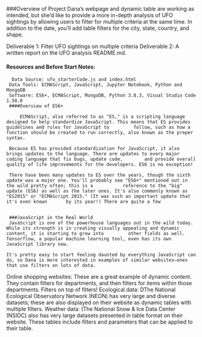 ###Overview of Project
      Dana’s webpage and dynamic table are working as intended, but she’d like to provide a more in-depth analysis of UFO sightings by allowing users to filter for multiple criteria at the same time. In addition to the date, you’ll add table filters for the city, state, country, and shape.

Deliverable 1: Filter UFO sightings on multiple criteria
Deliverable 2: A written report on the UFO analysis README.md.
#### Resources and Before Start Notes:
      Data Source: ufo_starterCode.js and index.html
     Data Tools: ECMAScript, JavaScript, Jupyter Notebook, Python and MongoDB
     Software: ES6+, ECMAScript, MongoDB, Python 3.8.3, Visual Studio Code 1.50.0
     ####Overview of ES6+
     
         ECMAScript, also referred to as "ES," is a scripting language designed to help standardize JavaScript. This means that ES provides guidelines and rules for JavaScript to         follow, such as how a function should be created to run correctly, also known as the proper syntax.

     Because ES has provided standardization for JavaScript, it also brings updates to the language. There are updates to every major coding language that fix bugs, update code,        and provide overall quality of life improvements for the developers. ES6 is no exception!

     There have been many updates to ES over the years, though the sixth update was a major one. You'll probably see "ES6+" mentioned out in the wild pretty often; this is a           reference to the "big" update (ES6) as well as the later ones. It's also commonly known as "ES2015" or "ECMAScript 2015." (It was such an important update that it's even known       by its year!) There are quite a few
     
     
     ###JavaScript in the Real World
     JavaScript is one of the powerhouse languages out in the wild today. While its strength is in creating visually appealing and dynamic content, it is starting to grow into         other fields as well. Tensorflow, a popular machine learning tool, even has its own JavaScript library now.

    It's pretty easy to start feeling daunted by everything JavaScript can do, so Dana is more interested in examples of similar websites—ones that use filters on lots of data.

   Online shopping websites: These are a great example of dynamic content. They contain filters for departments, and then filters for items within those departments. Filters on       top of filters!
Ecological data: DThe National Ecological Observatory Network (NEON) has very large and diverse datasets; these are also displayed on their website as dynamic tables with multiple filters.
Weather data: (The National Snow & Ice Data Center (NSIDC) also has very large datasets presented in table format on their website. These tables include filters and parameters that can be applied to their table.
